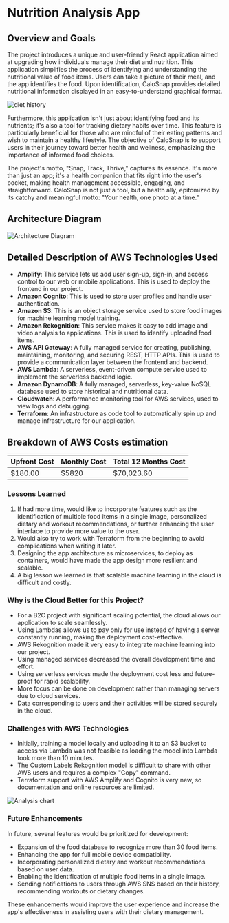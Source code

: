 # Nutrition Analysis App

## Overview and Goals

The project introduces a unique and user-friendly React application aimed at upgrading how individuals manage their diet and nutrition. This application simplifies the process of identifying and understanding the nutritional value of food items. Users can take a picture of their meal, and the app identifies the food. Upon identification, CaloSnap provides detailed nutritional information displayed in an easy-to-understand graphical format.

![diet history](https://github.com/AryAgain/ImageEncoderSimulator/assets/5464475/6b7e9b17-3c92-45a3-bfd3-b9c60e0f5d3a)

Furthermore, this application isn't just about identifying food and its nutrients; it's also a tool for tracking dietary habits over time. This feature is particularly beneficial for those who are mindful of their eating patterns and wish to maintain a healthy lifestyle. The objective of CaloSnap is to support users in their journey toward better health and wellness, emphasizing the importance of informed food choices.

The project's motto, "Snap, Track, Thrive," captures its essence. It's more than just an app; it's a health companion that fits right into the user's pocket, making health management accessible, engaging, and straightforward. CaloSnap is not just a tool, but a health ally, epitomized by its catchy and meaningful motto: "Your health, one photo at a time."

## Architecture Diagram

![Architecture Diagram](https://github.com/AryAgain/ImageEncoderSimulator/assets/5464475/b18c37c0-d9bd-4a9b-a5e4-279bb00e981a)

## Detailed Description of AWS Technologies Used

- **Amplify**: This service lets us add user sign-up, sign-in, and access control to our web or mobile applications. This is used to deploy the frontend in our project.
- **Amazon Cognito**: This is used to store user profiles and handle user authentication.
- **Amazon S3**: This is an object storage service used to store food images for machine learning model training.
- **Amazon Rekognition**: This service makes it easy to add image and video analysis to applications. This is used to identify uploaded food items.
- **AWS API Gateway**: A fully managed service for creating, publishing, maintaining, monitoring, and securing REST, HTTP APIs. This is used to provide a communication layer between the frontend and backend.
- **AWS Lambda**: A serverless, event-driven compute service used to implement the serverless backend logic.
- **Amazon DynamoDB**: A fully managed, serverless, key-value NoSQL database used to store historical and nutritional data.
- **Cloudwatch**: A performance monitoring tool for AWS services, used to view logs and debugging.
- **Terraform**: An infrastructure as code tool to automatically spin up and manage infrastructure for our application.

## Breakdown of AWS Costs estimation

| Upfront Cost | Monthly Cost | Total 12 Months Cost |
|--------------|--------------|----------------------|
| $180.00      | $5820        | $70,023.60           |


### Lessons Learned

1. If had more time, would like to incorporate features such as the identification of multiple food items in a single image, personalized dietary and workout recommendations, or further enhancing the user interface to provide more value to the user.
2. Would also try to work with Terraform from the beginning to avoid complications when writing it later.
3. Designing the app architecture as microservices, to deploy as containers, would have made the app design more resilient and scalable.
4. A big lesson we learned is that scalable machine learning in the cloud is difficult and costly.

### Why is the Cloud Better for this Project?

- For a B2C project with significant scaling potential, the cloud allows our application to scale seamlessly.
- Using Lambdas allows us to pay only for use instead of having a server constantly running, making the deployment cost-effective.
- AWS Rekognition made it very easy to integrate machine learning into our project.
- Using managed services decreased the overall development time and effort.
- Using serverless services made the deployment cost less and future-proof for rapid scalability.
- More focus can be done on development rather than managing servers due to cloud services.
- Data corresponding to users and their activities will be stored securely in the cloud.

### Challenges with AWS Technologies

- Initially, training a model locally and uploading it to an S3 bucket to access via Lambda was not feasible as loading the model into Lambda took more than 10 minutes.
- The Custom Labels Rekognition model is difficult to share with other AWS users and requires a complex "Copy" command.
- Terraform support with AWS Amplify and Cognito is very new, so documentation and online resources are limited.


![Analysis chart](https://github.com/AryAgain/ImageEncoderSimulator/assets/5464475/15b2db7b-6680-48ac-b224-597c012bf945)

### Future Enhancements

In future, several features would be prioritized for development:
- Expansion of the food database to recognize more than 30 food items.
- Enhancing the app for full mobile device compatibility.
- Incorporating personalized dietary and workout recommendations based on user data.
- Enabling the identification of multiple food items in a single image.
- Sending notifications to users through AWS SNS based on their history, recommending workouts or dietary changes.

These enhancements would improve the user experience and increase the app's effectiveness in assisting users with their dietary management.
